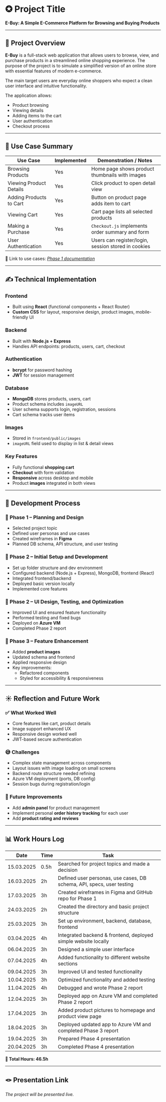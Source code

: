 # ✪ Project Title
**E-Buy: A Simple E-Commerce Platform for Browsing and Buying Products**

---

## 📝 Project Overview
**E-Buy** is a full-stack web application that allows users to browse, view, and purchase products in a streamlined online shopping experience. The purpose of the project is to simulate a simplified version of an online store with essential features of modern e-commerce.

The main target users are everyday online shoppers who expect a clean user interface and intuitive functionality.

The application allows:
- Product browsing
- Viewing details
- Adding items to the cart
- User authentication
- Checkout process

---

## 📌 Use Case Summary

| Use Case              | Implemented | Demonstration / Notes                             |
|-----------------------|-------------|---------------------------------------------------|
| Browsing Products     | Yes         | Home page shows product thumbnails with images    |
| Viewing Product Details | Yes       | Click product to open detail view                 |
| Adding Products to Cart | Yes       | Button on product page adds item to cart          |
| Viewing Cart          | Yes         | Cart page lists all selected products             |
| Making a Purchase     | Yes         | `Checkout.js` implements order summary and form   |
| User Authentication   | Yes         | Users can register/login, session stored in cookies |

🔗 Link to use cases: *[Phase 1 documentation](https://github.com/Celia0322/E-commerce-platform/blob/main/1_Definition_and_Planning.md)*

---

## ✍️ Technical Implementation

### **Frontend**
- Built using **React** (functional components + React Router)
- **Custom CSS** for layout, responsive design, product images, mobile-friendly UI

### **Backend**
- Built with **Node.js + Express**
- Handles API endpoints: products, users, cart, checkout

### **Authentication**
- **bcrypt** for password hashing
- **JWT** for session management

### **Database**
- **MongoDB** stores products, users, cart
- Product schema includes `imageURL`
- User schema supports login, registration, sessions
- Cart schema tracks user items

### **Images**
- Stored in `frontend/public/images`
- `imageURL` field used to display in list & detail views

### **Key Features**
- Fully functional **shopping cart**
- **Checkout** with form validation
- **Responsive** across desktop and mobile
- Product **images** integrated in both views

---

## 🚂 Development Process

### 🔹 Phase 1 – Planning and Design
- Selected project topic
- Defined user personas and use cases
- Created wireframes in **Figma**
- Planned DB schema, API structure, and user testing

### 🔹 Phase 2 – Initial Setup and Development
- Set up folder structure and dev environment
- Configured backend (Node.js + Express), MongoDB, frontend (React)
- Integrated frontend/backend
- Deployed basic version locally
- Implemented core features

### 🔹 Phase 2 – UI Design, Testing, and Optimization
- Improved UI and ensured feature functionality
- Performed testing and fixed bugs
- Deployed on **Azure VM**
- Completed Phase 2 report

### 🔹 Phase 3 – Feature Enhancement
- Added **product images**
- Updated schema and frontend
- Applied responsive design
- Key improvements:
  - Refactored components
  - Styled for accessibility & responsiveness

---

## ☀️ Reflection and Future Work

### ✅ What Worked Well
- Core features like cart, product details
- Image support enhanced UX
- Responsive design worked well
- JWT-based secure authentication

### 😅 Challenges
- Complex state management across components
- Layout issues with image loading on small screens
- Backend route structure needed refining
- Azure VM deployment (ports, DB config)
- Session bugs during registration/login

### 🌱 Future Improvements
- Add **admin panel** for product management
- Implement personal **order history tracking** for each user
- Add **product rating and reviews**

---

## 📊 Work Hours Log

| Date       | Time  | Task                                                                 |
|------------|-------|----------------------------------------------------------------------|
| 15.03.2025 | 0.5h  | Searched for project topics and made a decision                      |
| 16.03.2025 | 2h    | Defined user personas, use cases, DB schema, API, specs, user testing |
| 17.03.2025 | 3h    | Created wireframes in Figma and GitHub repo for Phase 1              |
| 24.03.2025 | 2h    | Created the directory and basic project structure                    |
| 25.03.2025 | 3h    | Set up environment, backend, database, frontend                      |
| 03.04.2025 | 4h    | Integrated backend & frontend, deployed simple website locally       |
| 06.04.2025 | 3h    | Designed a simple user interface                                      |
| 07.04.2025 | 4h    | Added functionality to different website sections                    |
| 09.04.2025 | 3h    | Improved UI and tested functionality                                 |
| 10.04.2025 | 3h    | Optimized functionality and added testing                            |
| 11.04.2025 | 4h    | Debugged and wrote Phase 2 report                                    |
| 12.04.2025 | 3h    | Deployed app on Azure VM and completed Phase 2 report                |
| 17.04.2025 | 3h    | Added product pictures to homepage and product view page             |
| 18.04.2025 | 3h    | Deployed updated app to Azure VM and completed Phase 3 report        |
| 19.04.2025 | 3h    | Prepared Phase 4 presentation                                        |
| 20.04.2025 | 3h    | Completed Phase 4 presentation                                       |

**🧮 Total Hours: 46.5h**

---

## 🪢 Presentation Link
*The project will be presented live.*

